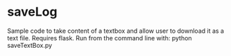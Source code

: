 saveLog
=======

Sample code to take content of a textbox and allow user to download it as a text file.
Requires flask.
Run from the command line with: python saveTextBox.py
